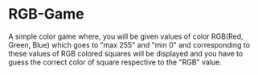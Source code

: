 # RGB-Game
A simple color game where, you will be given values of color RGB(Red, Green, Blue) which goes to "max 255" and "min 0" and corresponding 
to these values of RGB colored squares will be displayed and you have to guess the correct color of square respective to the "RGB" value.
